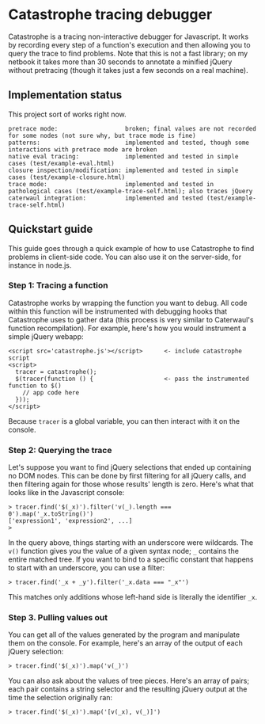 # Catastrophe tracing debugger

Catastrophe is a tracing non-interactive debugger for Javascript. It works by recording every step of a function's execution and then allowing you to query the trace to find problems. Note
that this is not a fast library; on my netbook it takes more than 30 seconds to annotate a minified jQuery without pretracing (though it takes just a few seconds on a real machine).

## Implementation status

This project sort of works right now.

    pretrace mode:                   broken; final values are not recorded for some nodes (not sure why, but trace mode is fine)
    patterns:                        implemented and tested, though some interactions with pretrace mode are broken
    native eval tracing:             implemented and tested in simple cases (test/example-eval.html)
    closure inspection/modification: implemented and tested in simple cases (test/example-closure.html)
    trace mode:                      implemented and tested in pathological cases (test/example-trace-self.html); also traces jQuery
    caterwaul integration:           implemented and tested (test/example-trace-self.html)

## Quickstart guide

This guide goes through a quick example of how to use Catastrophe to find problems in client-side code. You can also use it on the server-side, for instance in node.js.

### Step 1: Tracing a function

  Catastrophe works by wrapping the function you want to debug. All code within this function will be instrumented with debugging hooks that Catastrophe uses to gather data (this process is
  very similar to Caterwaul's function recompilation). For example, here's how you would instrument a simple jQuery webapp:

    <script src='catastrophe.js'></script>      <- include catastrophe script
    <script>
      tracer = catastrophe();
      $(tracer(function () {                    <- pass the instrumented function to $()
        // app code here
      }));
    </script>

Because `tracer` is a global variable, you can then interact with it on the console.

### Step 2: Querying the trace

Let's suppose you want to find jQuery selections that ended up containing no DOM nodes. This can be done by first filtering for all jQuery calls, and then filtering again for those whose
results' length is zero. Here's what that looks like in the Javascript console:

    > tracer.find('$(_x)').filter('v(_).length === 0').map('_x.toString()')
    ['expression1', 'expression2', ...]
    >

In the query above, things starting with an underscore were wildcards. The `v()` function gives you the value of a given syntax node; `_` contains the entire matched tree. If you want to
bind to a specific constant that happens to start with an underscore, you can use a filter:

    > tracer.find('_x + _y').filter('_x.data === "_x"')

This matches only additions whose left-hand side is literally the identifier `_x`.

### Step 3. Pulling values out

You can get all of the values generated by the program and manipulate them on the console. For example, here's an array of the output of each jQuery selection:

    > tracer.find('$(_x)').map('v(_)')

You can also ask about the values of tree pieces. Here's an array of pairs; each pair contains a string selector and the resulting jQuery output at the time the selection originally ran:

    > tracer.find('$(_x)').map('[v(_x), v(_)]')